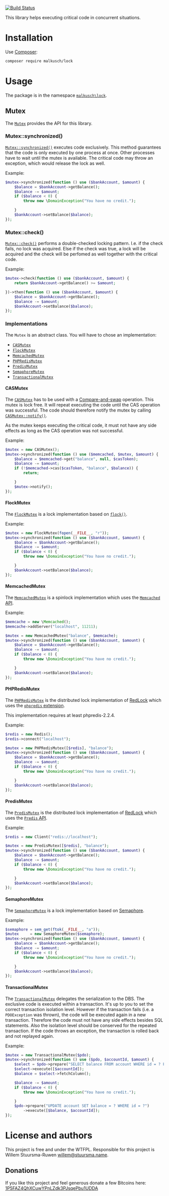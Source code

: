 [![Build Status](https://travis-ci.org/php-lock/lock.svg?branch=master)](https://travis-ci.org/php-lock/lock)

This library helps executing critical code in concurrent situations.

# Installation

Use [Composer](https://getcomposer.org/):

```sh
composer require malkusch/lock
```

# Usage

The package is in the namespace
[`malkusch\lock`](http://malkusch.github.io/lock/api/namespace-malkusch.lock.html).

## Mutex

The
[`Mutex`](http://malkusch.github.io/lock/api/class-malkusch.lock.mutex.Mutex.html)
provides the API for this library.

### Mutex::synchronized()

[`Mutex::synchronized()`](http://malkusch.github.io/lock/api/class-malkusch.lock.mutex.Mutex.html#_synchronized)
executes code exclusively. This method guarantees that the code is only executed
by one process at once. Other processes have to wait until the mutex is available.
The critical code may throw an exception, which would release the lock as well.

Example:
```php
$mutex->synchronized(function () use ($bankAccount, $amount) {
    $balance = $bankAccount->getBalance();
    $balance -= $amount;
    if ($balance < 0) {
        throw new \DomainException("You have no credit.");

    }
    $bankAccount->setBalance($balance);
});
```

### Mutex::check()

[`Mutex::check()`](http://malkusch.github.io/lock/api/class-malkusch.lock.mutex.Mutex.html#_check)
performs a double-checked locking pattern. I.e. if the check fails, no lock
was acquired. Else if the check was true, a lock will be acquired and the
check will be perfomed as well together with the critical code.

Example:
```php
$mutex->check(function () use ($bankAccount, $amount) {
    return $bankAccount->getBalance() >= $amount;

})->then(function () use ($bankAccount, $amount) {
    $balance = $bankAccount->getBalance();
    $balance -= $amount;
    $bankAccount->setBalance($balance);
});
```

### Implementations

The `Mutex` is an abstract class. You will have to chose an implementation:

- [`CASMutex`](#casmutex)
- [`FlockMutex`](#flockmutex)
- [`MemcachedMutex`](#memcachedmutex)
- [`PHPRedisMutex`](#phpredismutex)
- [`PredisMutex`](#predismutex)
- [`SemaphoreMutex`](#semaphoremutex)
- [`TransactionalMutex`](#transactionalmutex)

#### CASMutex

The [`CASMutex`](http://malkusch.github.io/lock/api/class-malkusch.lock.mutex.CASMutex.html)
has to be used with a [Compare-and-swap](https://en.wikipedia.org/wiki/Compare-and-swap) operation.
This mutex is lock free. It will repeat executing the code until the CAS operation was
successful. The code should therefore notify the mutex by calling
[`CASMutex::notify()`](http://malkusch.github.io/lock/api/class-malkusch.lock.mutex.CASMutex.html#_notify).

As the mutex keeps executing the critical code, it must not have any side effects
as long as the CAS operation was not successful.

Example:
```php
$mutex = new CASMutex();
$mutex->synchronized(function () use ($memcached, $mutex, $amount) {
    $balance = $memcached->get("balance", null, $casToken);
    $balance -= $amount;
    if (!$memcached->cas($casToken, "balance", $balance)) {
        return;

    }
    $mutex->notify();
});
```

#### FlockMutex

The [`FlockMutex`](http://malkusch.github.io/lock/api/class-malkusch.lock.mutex.FlockMutex.html)
is a lock implementation based on [`flock()`](http://php.net/manual/en/function.flock.php).

Example:
```php
$mutex = new FlockMutex(fopen(__FILE__, "r"));
$mutex->synchronized(function () use ($bankAccount, $amount) {
    $balance = $bankAccount->getBalance();
    $balance -= $amount;
    if ($balance < 0) {
        throw new \DomainException("You have no credit.");

    }
    $bankAccount->setBalance($balance);
});
```

#### MemcachedMutex

The [`MemcachedMutex`](http://malkusch.github.io/lock/api/class-malkusch.lock.mutex.MemcachedMutex.html)
is a spinlock implementation which uses the [`Memcached` API](http://php.net/manual/en/book.memcached.php).

Example:
```php
$memcache = new \Memcached();
$memcache->addServer("localhost", 11211);

$mutex = new MemcachedMutex("balance", $memcache);
$mutex->synchronized(function () use ($bankAccount, $amount) {
    $balance = $bankAccount->getBalance();
    $balance -= $amount;
    if ($balance < 0) {
        throw new \DomainException("You have no credit.");

    }
    $bankAccount->setBalance($balance);
});
```

#### PHPRedisMutex

The [`PHPRedisMutex`](http://malkusch.github.io/lock/api/class-malkusch.lock.mutex.PHPRedisMutex.html)
is the distributed lock implementation of [RedLock](http://redis.io/topics/distlock)
which uses the [`phpredis` extension](https://github.com/phpredis/phpredis).

This implementation requires at least phpredis-2.2.4.

Example:
```php
$redis = new Redis();
$redis->connect("localhost");

$mutex = new PHPRedisMutex([$redis], "balance");
$mutex->synchronized(function () use ($bankAccount, $amount) {
    $balance = $bankAccount->getBalance();
    $balance -= $amount;
    if ($balance < 0) {
        throw new \DomainException("You have no credit.");

    }
    $bankAccount->setBalance($balance);
});
```

#### PredisMutex

The [`PredisMutex`](http://malkusch.github.io/lock/api/class-malkusch.lock.mutex.PredisMutex.html)
is the distributed lock implementation of [RedLock](http://redis.io/topics/distlock)
which uses the [`Predis` API](https://github.com/nrk/predis).

Example:
```php
$redis = new Client("redis://localhost");

$mutex = new PredisMutex([$redis], "balance");
$mutex->synchronized(function () use ($bankAccount, $amount) {
    $balance = $bankAccount->getBalance();
    $balance -= $amount;
    if ($balance < 0) {
        throw new \DomainException("You have no credit.");

    }
    $bankAccount->setBalance($balance);
});
```

#### SemaphoreMutex

The [`SemaphoreMutex`](http://malkusch.github.io/lock/api/class-malkusch.lock.mutex.SemaphoreMutex.html)
is a lock implementation based on [Semaphore](http://php.net/manual/en/ref.sem.php).

Example:
```php
$semaphore = sem_get(ftok(__FILE__, "a"));
$mutex     = new SemaphoreMutex($semaphore);
$mutex->synchronized(function () use ($bankAccount, $amount) {
    $balance = $bankAccount->getBalance();
    $balance -= $amount;
    if ($balance < 0) {
        throw new \DomainException("You have no credit.");

    }
    $bankAccount->setBalance($balance);
});
```

#### TransactionalMutex

The [`TransactionalMutex`](http://malkusch.github.io/lock/api/class-malkusch.lock.mutex.TransactionalMutex.html)
delegates the serialization to the DBS. The exclusive code is executed within
a transaction. It's up to you to set the correct transaction isolation level.
However if the transaction fails (i.e. a `PDOException` was thrown), the code
will be executed again in a new transaction. Therefore the code must not have
any side effects besides SQL statements. Also the isolation level should be
conserved for the repeated transaction. If the code throws an exception,
the transaction is rolled back and not replayed again.

Example:
```php
$mutex = new TransactionalMutex($pdo);
$mutex->synchronized(function () use ($pdo, $accountId, $amount) {
    $select = $pdo->prepare("SELECT balance FROM account WHERE id = ? FOR UPDATE");
    $select->execute([$accountId]);
    $balance = $select->fetchColumn();

    $balance -= $amount;
    if ($balance < 0) {
        throw new \DomainException("You have no credit.");

    }
    $pdo->prepare("UPDATE account SET balance = ? WHERE id = ?")
        ->execute([$balance, $accountId]);
});
```

# License and authors

This project is free and under the WTFPL.
Responsible for this project is Willem Stuursma-Ruwen <willem@stuursma.name>.

## Donations

If you like this project and feel generous donate a few Bitcoins here:
[1P5FAZ4QhXCuwYPnLZdk3PJsqePbu1UDDA](bitcoin:1P5FAZ4QhXCuwYPnLZdk3PJsqePbu1UDDA)


